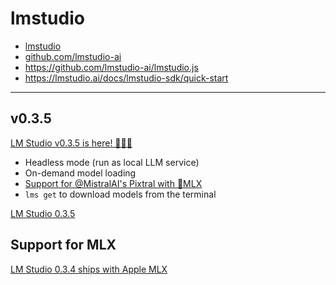 # lmstudio

- [lmstudio](https://lmstudio.ai/)
- [github.com/lmstudio-ai](https://github.com/lmstudio-ai)
- https://github.com/lmstudio-ai/lmstudio.js
- https://lmstudio.ai/docs/lmstudio-sdk/quick-start

---

## v0.3.5

[LM Studio v0.3.5 is here! 👻🎃🥳](https://x.com/LMStudioAI/status/1848763292191199342)

- Headless mode (run as local LLM service)
- On-demand model loading
- [Support for @MistralAI's Pixtral with 🍎MLX](https://lmstudio.ai/blog/lmstudio-v0.3.5#pixtral-support-with-apple-mlx)
- `lms get` to download models from the terminal

[LM Studio 0.3.5](https://lmstudio.ai/blog/lmstudio-v0.3.5)

## Support for MLX

[LM Studio 0.3.4 ships with Apple MLX](https://lmstudio.ai/blog/lmstudio-v0.3.4)